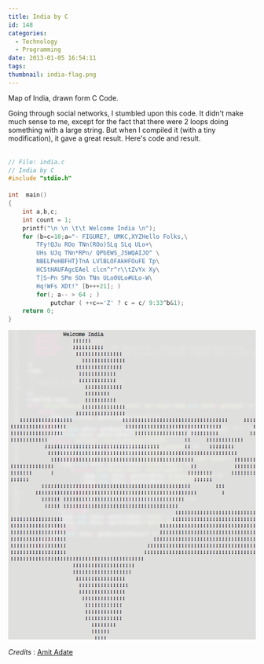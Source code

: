 ```yaml
---
title: India by C
id: 148
categories:
  - Technology
  - Programming
date: 2013-01-05 16:54:11
tags:
thumbnail: india-flag.png
---
```


Map of India, drawn form C Code.

<!--excerpt-->

Going through social networks, I stumbled upon this code. It didn't make much sense to me, except for the fact that there were 2 loops doing something with a large string. But when I compiled it (with a tiny modification), it gave a great result. Here's code and result.

```c

// File: india.c
// India by C
#include "stdio.h"

int  main()
{
	int a,b,c;
	int count = 1;
	printf("\n \n \t\t Welcome India \n");
	for (b=c=10;a="- FIGURE?, UMKC,XYZHello Folks,\
		TFy!QJu ROo TNn(ROo)SLq SLq ULo+\
		UHs UJq TNn*RPn/ QPbEWS_JSWQAIJO^ \
		NBELPeHBFHT}TnA LVlBLOFAkHFOuFE Tp\
		HCStHAUFAgcEAel clcn^r^r\\tZvYx Xy\
		T|S~Pn SPm SOn TNn ULo0ULo#ULo-W\
		Hq!WFs XDt!" [b+++21]; )
		for(; a-- > 64 ; )
			putchar ( ++c=='Z' ? c = c/ 9:33^b&1);
	return 0;
}

```

![type-banner](india-by-c.png "India by C - by an Indian Programmer")

_Credits_ : [Amit Adate](https://www.facebook.com/amit.adate)
